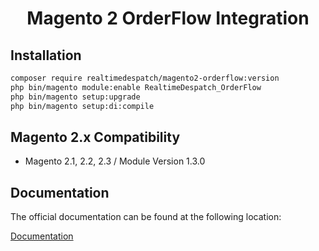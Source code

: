 <h1 align="center">Magento 2 OrderFlow Integration</h1>

## Installation

```bash
composer require realtimedespatch/magento2-orderflow:version
php bin/magento module:enable RealtimeDespatch_OrderFlow
php bin/magento setup:upgrade
php bin/magento setup:di:compile
```

## Magento 2.x Compatibility

- Magento 2.1, 2.2, 2.3  / Module Version 1.3.0

## Documentation

The official documentation can be found at the following location:

<a href="https://documentation.realtimedespatch.co.uk/html/Magento2IntegrationGuide/">Documentation</a>
